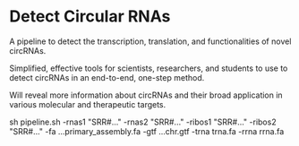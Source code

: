 # Detect Circular RNAs

A pipeline to detect the transcription, translation, and functionalities of novel circRNAs. 

Simplified, effective tools for scientists, researchers, and students to use to detect circRNAs in an end-to-end, one-step method.

Will reveal more information about circRNAs and their broad application in various molecular and therapeutic targets.



sh pipeline.sh -rnas1 "SRR#..." -rnas2 "SRR#..." -ribos1 "SRR#..." -ribos2 "SRR#..." -fa ...primary_assembly.fa -gtf ...chr.gtf -trna trna.fa -rrna rrna.fa

